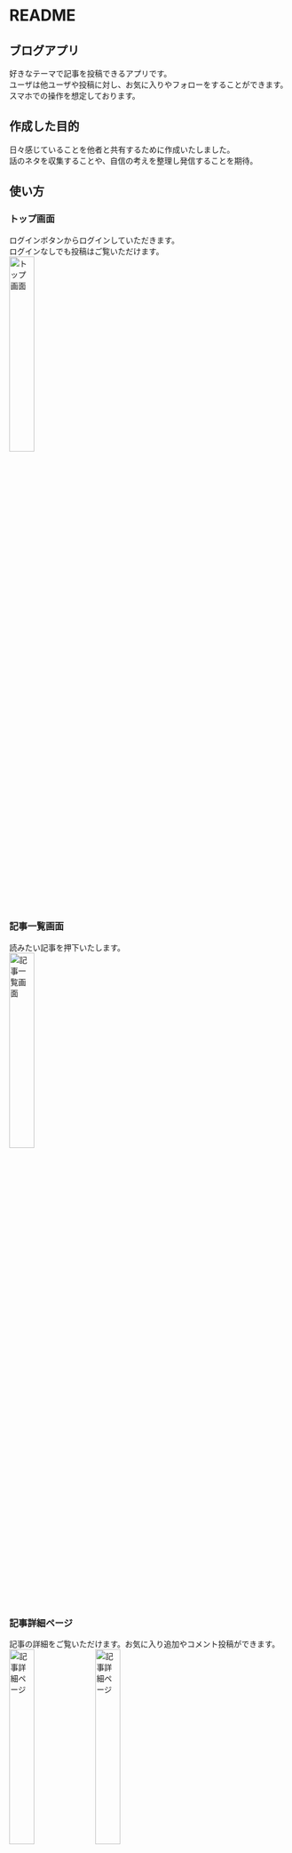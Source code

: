 # README
## ブログアプリ
好きなテーマで記事を投稿できるアプリです。
<br>
ユーザは他ユーザや投稿に対し、お気に入りやフォローをすることができます。
<br>
スマホでの操作を想定しております。


## 作成した目的
日々感じていることを他者と共有するために作成いたしました。
<br>
話のネタを収集することや、自信の考えを整理し発信することを期待。


## 使い方
### トップ画面
ログインボタンからログインしていただきます。
<br>
ログインなしでも投稿はご覧いただけます。
<br>
<img width="30%" alt="トップ画面" src="https://user-images.githubusercontent.com/69589392/120415648-dcb08a00-c396-11eb-815c-80916b241888.jpg">
<br>

### 記事一覧画面
読みたい記事を押下いたします。
<br>
<img width="30%" alt="記事一覧画面" src="https://user-images.githubusercontent.com/69589392/120416069-8728ad00-c397-11eb-839f-6bcf729100c5.jpg">
<br>

### 記事詳細ページ
記事の詳細をご覧いただけます。お気に入り追加やコメント投稿ができます。
<br>
<img width="30%" alt="記事詳細ページ" src="https://user-images.githubusercontent.com/69589392/120416262-d66edd80-c397-11eb-8695-3834628397c4.jpg">
<img width="30%" alt="記事詳細ページ" src="https://user-images.githubusercontent.com/69589392/120416429-16ce5b80-c398-11eb-8f15-705556fbc06a.jpg">
<br>

### お気に入りページ
記事詳細ページでハートマークを押下すると、お気に入り登録され、一覧ページに表示させることができます。
<br>
<img width="30%" alt="お気に入りページ" src="https://user-images.githubusercontent.com/69589392/120416858-cc99aa00-c398-11eb-989e-20c355dd638d.jpg">
<img width="30%" alt="お気に入りページ" src="https://user-images.githubusercontent.com/69589392/120417095-39ad3f80-c399-11eb-96e7-1dbeaea109d1.jpg">
<br>

### プロフィールページ
自身のプロフィールページを表示します。併せて自身の投稿も一覧で表示されます。
<br>
<img width="30%" alt="プロフィールページ" src="https://user-images.githubusercontent.com/69589392/120417516-ee476100-c399-11eb-9b31-05abbbac0622.jpg">
<img width="30%" alt="プロフィールページ" src="https://user-images.githubusercontent.com/69589392/120417349-a6c0d500-c399-11eb-8685-73693563c11e.jpg">
<br>

### 相手のプロフィールページ
記事詳細ページから他者ユーザのアイコンを押下すると、該当のプロフィールページが表示されます。
<br>
Fllowボタンからフォローすることができます。
<br>
<img width="30%" alt="相手のプロフィール" src="https://user-images.githubusercontent.com/69589392/120417687-38304700-c39a-11eb-83a0-ac9fcde663f5.jpg">
<img width="30%" alt="相手のプロフィール" src="https://user-images.githubusercontent.com/69589392/120417934-a2e18280-c39a-11eb-9518-8c58cbd26e51.jpg">
<br>

### フォローしている記事の表示
トップ画面のタイムラインを押下すると、フォローしているユーザの記事一覧が表示されます。
<br>
<img width="30%" alt="フォローしている記事" src="https://user-images.githubusercontent.com/69589392/120418188-05d31980-c39b-11eb-87d3-4442def0cac1.jpg">
<br>

## URL
https://blog-app-molmol.herokuapp.com/


## 使用技術
- HTML/CSS
- Ruby 2.6.5
- Ruby on Rails 6.0.3.4
- jQuery
- PostgreSQL


## インフラ
- heroku
- AWS S3


## 機能一覧
- ユーザ登録/ログイン機能
- 記事投稿のCRUD機能
- アイキャッチ画像設定
- コメント機能
- お気に入り登録機能
- フォロー/アンフォロー機能

